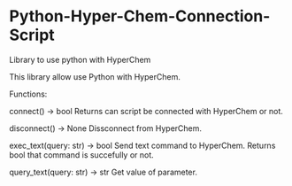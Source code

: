 # Python-Hyper-Chem-Connection-Script
Library to use python with HyperChem

This library allow use Python with HyperChem. 

Functions:

connect() -> bool
Returns can script be connected with HyperChem or not.

disconnect() -> None
Dissconnect from HyperChem.

exec_text(query: str) -> bool
Send text command to HyperChem. Returns bool that command is succefully or not.

query_text(query: str) -> str
Get value of parameter.